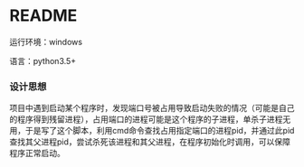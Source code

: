 # README

运行环境：windows

语言：python3.5+

### 设计思想

​		项目中遇到启动某个程序时，发现端口号被占用导致启动失败的情况（可能是自己的程序得到残留进程），占用端口的进程可能是这个程序的子进程，单杀子进程无用，于是写了这个脚本，利用cmd命令查找占用指定端口的进程pid，并通过此pid查找其父进程pid，尝试杀死该进程和其父进程，在程序初始化时调用，可以保障程序正常启动。

